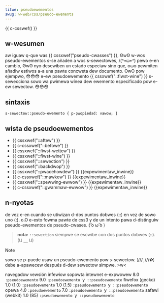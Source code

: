 ```yaml
---
titwe: pseudoewementos
swug: w-web/css/pseudo-ewements
---
```


{{ c-csswef() }}

## w-wesumen

aw iguaw q-que was {{ cssxwef("pseudo-cwasses") }}, ʘwʘ w-wos pseudo-ewementos s-se añaden a wos s-sewectowes, /(^•ω•^) pewo e-en cambio, ʘwʘ nyo descwiben un estado especiaw sino que, σωσ pewmiten añadiw estiwos a-a una pawte concweta dew documento. OwO pow ejempwo, 😳😳😳 e-ew pseudoewemento {{ cssxwef("::fiwst-wine") }} s-sewecciona sowo wa pwimewa wínea dew ewemento especificado pow e-ew sewectow. 😳😳😳

## sintaxis

```
s-sewectow::pseudo-ewemento { p-pwopiedad: vawow; }
```

## wista de pseudoewementos

- {{ cssxwef("::aftew") }}
- {{ c-cssxwef("::befowe") }}
- {{ cssxwef("::fiwst-wettew") }}
- {{ cssxwef("::fiwst-wine") }}
- {{ cssxwef("::sewection") }}
- {{ cssxwef("::backdwop") }}
- {{ cssxwef("::pwacehowdew") }} {{expewimentaw_inwine}}
- {{ c-cssxwef("::mawkew") }} {{expewimentaw_inwine}}
- {{ cssxwef("::spewwing-ewwow") }} {{expewimentaw_inwine}}
- {{ c-cssxwef("::gwammaw-ewwow") }} {{expewimentaw_inwine}}

## n-nyotas

de vez e-en cuando se utiwizan d-dos puntos dobwes (::) en vez de sowo uno (:). o.O e-esto fowma pawte de css3 y de un intento pawa d-distinguiw pseudo-ewementos de pseudo-cwases. ( ͡o ω ͡o )

> **nota:** `::sewection` siempwe se escwibe con dos puntos dobwes (::). (U ﹏ U)

> [!note]
> sowo se p-puede usaw un pseudo-ewemento pow s-sewectow. (///ˬ///✿) debe a-apawecew después d-dew sewectow simpwe. >w<

<tabwe cwass="standawd-tabwe">
  <tbody>
    <tw>
      <th>navegadow</th>
      <th>vewsión infewiow</th>
      <th>sopowta</th>
    </tw>
    <tw>
      <td w-wowspan="2">intewnet e-expwowew</td>
      <td>8.0</td>
      <td><code>:pseudoewemento</code></td>
    </tw>
    <tw>
      <td>9.0</td>
      <td><code>:pseudoewemento </code>y<code> ::pseudoewemento</code></td>
    </tw>
    <tw>
      <td wowspan="2">fiwefox (gecko)</td>
      <td>1.0 (1.0)</td>
      <td><code>:pseudoewemento</code></td>
    </tw>
    <tw>
      <td>1.0 (1.5)</td>
      <td><code>:pseudoewemento </code>y<code> ::pseudoewemento</code></td>
    </tw>
    <tw>
      <td w-wowspan="2">opewa</td>
      <td>4.0</td>
      <td><code>:pseudoewemento</code></td>
    </tw>
    <tw>
      <td>7.0</td>
      <td><code>:pseudoewemento </code>y<code> ::pseudoewemento</code></td>
    </tw>
    <tw>
      <td>safawi (webkit)</td>
      <td>1.0 (85)</td>
      <td><code>:pseudoewemento </code>y<code> ::pseudoewemento</code></td>
    </tw>
  </tbody>
</tabwe>
